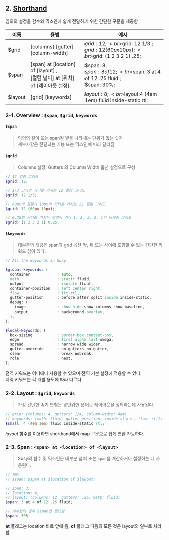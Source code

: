 ## 2. [Shorthand](http://susydocs.oddbird.net/en/latest/shorthand/)

임의의 설정을 함수와 믹스인에 쉽게 전달하기 위한 간단한 구문을 제공함

이름  | 용법 | 예시  |
------|------|-----
$grid | [columns] [gutter] [column-width] | $grid: 12;<br>$grid: 12 1/3 ;<br>$grid: 12 (60px 10px);<br>$grid: (1 2 3 2 1) .25;
$span | [span] at [location] of [layout] ;<br> [컬럼 넓이] at [위치] of [레이아웃 설정]  | $span: 8;<br> $span:8 of 12;<br>$span: 3 at 4 of 12 .25 fluid ;<br>$span: 30%;
$layout | [grid] [keywords]  | $layout:8;<br>$layout:4 (4em 1em) fluid inside-static rtl;

### 2-1. Overview : `$span`, `$grid`, `keywords`

#### `$span`

> 임의의 길이 또는 span될 열을 나타내는 단위가 없는 숫자  
  세부사항은 전달되는 기능 또는 믹스인에 따라 달라짐

#### `$grid`

> Columns 설정, Gutters 와 Column Width 옵션 설정으로 구성  

```scss
// 12 컬럼 그리드 
$grid: 12;

// 1/3 크기의 거터를 가지는 12 컬럼 그리드
$grid: 12 1/3;

// 60px의 컬럼과 10px의 커터를 가지는 12 컬럼 그리드
$grid: 12 (60px 10px);

// 0.25의 거터를 가지는 컬럼이 각각 1, 2, 3, 2, 1인 비대칭 그리드
$grid: (1 2 3 2 1) 0.25; 
```

#### `$keywords`

> 대부분의 셋팅은 span과 grid 옵션 앞, 뒤 또는 사이에 포함할 수 있는 간단한 키워드 값이 있다. 

```scss
// All the keywords in Susy:

$global-keywords: (
  container            : auto,
  math                 : static fluid,
  output               : isolate float,
  container-position   : left center right,
  flow                 : ltr rtl,
  gutter-position      : before after split inside inside-static,
  debug: (
    image              : show hide show-columns show-baseline,
    output             : background overlay,
  ),
);

$local-keywords: (
  box-sizing           : border-box content-box,
  edge                 : first alpha last omega,
  spread               : narrow wide wider,
  gutter-override      : no-gutters no-gutter,
  clear                : break nobreak,
  role                 : nest,
);
```

전역 키워드는 어디에나 사용할 수 있으며 전역 기본 설정에 적용할 수 있다.  
지역 키워드는 각 개별 용도에 따라 다르다

### 2-2. Layout : `$grid`, `keywords`

> 가장 간단한 속기 변형은 광번위한 용어로 레이아웃을 정의하는데 사용된다.

```scss
// grid: (columns: 4, gutters: 1/4, column-width: 4em)
// keywords: (math: fluid, gutter-position: inside-static, flow: rtl);
$small: 4 (4em 1em) fluid inside-static rtl;
```

_layout_ 함수를 이용하면 shorthand에서 map 구문으로 쉽게 변환 가능하다.

### 2-3. Span : `<span> at <location> of <layout>`

> Susy의 함수 및 믹스인은 대부분 넓이 또는 `span`을 계산하거나 설정하는 데 사용된다.

```scss
// 패턴:
// $span: $span at $location of $layout;

// span: 3;
// location: 4;
// layout: (columns: 12, gutters: .25, math: fluid)
$span: 3 at 4 of 12 .25 fluid;

// 대부분의 경우 $span만 필요함
$span: 30%;
```

**at** 플래그는 location 바로 앞에 옴, **of** 플래그 다음의 모든 것은 layout의 일부로 처리함